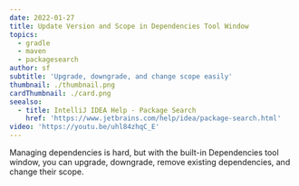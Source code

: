 ```yaml
---
date: 2022-01-27
title: Update Version and Scope in Dependencies Tool Window
topics:
  - gradle
  - maven
  - packagesearch
author: sf
subtitle: 'Upgrade, downgrade, and change scope easily'
thumbnail: ./thumbnail.png
cardThumbnail: ./card.png
seealso:
  - title: IntelliJ IDEA Help - Package Search
    href: 'https://www.jetbrains.com/help/idea/package-search.html'
video: 'https://youtu.be/uhl84zhqC_E'
---
```

Managing dependencies is hard, but with the built-in Dependencies tool window, you can upgrade, downgrade, remove existing dependencies, and change their scope.
